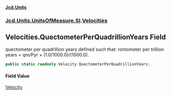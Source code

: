 #### [Jcd.Units](index 'index')
### [Jcd.Units.UnitsOfMeasure.SI](Jcd.Units.UnitsOfMeasure.SI 'Jcd.Units.UnitsOfMeasure.SI').[Velocities](Velocities 'Jcd.Units.UnitsOfMeasure.SI.Velocities')

## Velocities.QuectometerPerQuadrillionYears Field

quectometer per quadrillion years defined such that: rontometer per trillion years = qm/Pyr × (1.0/1000.0)/(1000.0).

```csharp
public static readonly Velocity QuectometerPerQuadrillionYears;
```

#### Field Value
[Velocity](Velocity 'Jcd.Units.UnitTypes.Velocity')